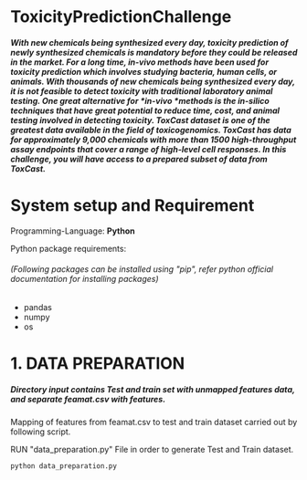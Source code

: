 # ToxicityPredictionChallenge
##### With new chemicals being synthesized every day, toxicity prediction of newly synthesized chemicals is mandatory before they could be released in the market. For a long time, *in-vivo* methods have been used for toxicity prediction which involves studying bacteria, human cells, or animals. With thousands of new chemicals being synthesized every day, it is not feasible to detect toxicity with traditional laboratory animal testing. One great alternative for *in-vivo *methods is the *in-silico* techniques that have great potential to reduce time, cost, and animal testing involved in detecting toxicity. ToxCast dataset is one of the greatest data available in the field of toxicogenomics. ToxCast has data for approximately 9,000 chemicals with more than 1500 high-throughput assay endpoints that cover a range of high-level cell responses. In this challenge, you will have access to a prepared subset of data from ToxCast.


# System setup and Requirement
Programming-Language: **Python**
	
Python package requirements:
###### (Following packages can be installed using "pip", refer python official documentation for installing packages)
	
- pandas
- numpy
- os

# 1. DATA PREPARATION

##### Directory input contains Test and train set with unmapped features data, and separate feamat.csv with features.
Mapping of features from feamat.csv to test and train dataset carried out by following script.
		
RUN "data_preparation.py" File in order to generate Test and Train dataset.
	
```
python data_preparation.py 
```
